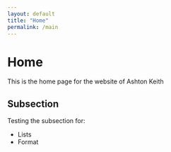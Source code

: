 ```yaml
---
layout: default
title: "Home"
permalink: /main
---
```


# Home

This is the home page for the website of Ashton Keith

## Subsection

Testing the subsection for:
- Lists
- Format

